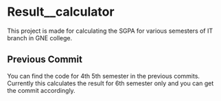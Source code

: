 # Result__calculator
This project is made for calculating the SGPA for various semesters of IT branch in GNE college.

## Previous Commit
You can find the code for 4th 5th semester in the previous commits. Currently this calculates the result for 6th semester only and you can get the commit accordingly.